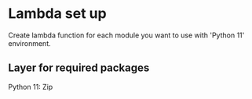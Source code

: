 # Lambda set up

Create lambda function for each module you want to use with 'Python 11' environment.
## Layer for required packages
Python 11:
Zip 

